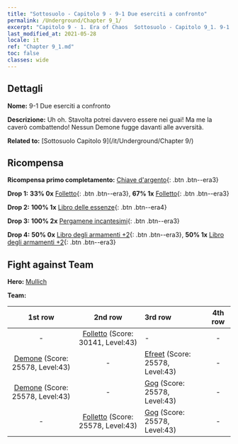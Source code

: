 ```yaml
---
title: "Sottosuolo - Capitolo 9 - 9-1 Due eserciti a confronto"
permalink: /Underground/Chapter 9_1/
excerpt: "Capitolo 9 - 1. Era of Chaos  Sottosuolo - Capitolo 9_1. 9-1 Due eserciti a confronto"
last_modified_at: 2021-05-28
locale: it
ref: "Chapter 9_1.md"
toc: false
classes: wide
---
```


## Dettagli

 **Nome:** 9-1 Due eserciti a confronto

 **Descrizione:** Uh oh. Stavolta potrei davvero essere nei guai! Ma me la caverò combattendo! Nessun Demone fugge davanti alle avversità.

 **Related to:** [Sottosuolo Capitolo 9](/it/Underground/Chapter 9/)

## Ricompensa

 **Ricompensa primo completamento:** [Chiave d'argento](/ItemsIT/con_693/){: .btn .btn--era3}

 **Drop 1:** **33% 0x** [Folletto](/ItemsIT/unt_226/){: .btn .btn--era3}, **67% 1x** [Folletto](/ItemsIT/unt_226/){: .btn .btn--era3}

 **Drop 2:** **100% 1x** [Libro delle essenze](/ItemsIT/mat_39/){: .btn .btn--era4}

 **Drop 3:** **100% 2x** [Pergamene incantesimi](/ItemsIT/con_694/){: .btn .btn--era3}

 **Drop 4:** **50% 0x** [Libro degli armamenti +2](/ItemsIT/mat_32/){: .btn .btn--era3}, **50% 1x** [Libro degli armamenti +2](/ItemsIT/mat_32/){: .btn .btn--era3}


## Fight against Team
 **Hero:** [Mullich](/it/heroes/Mullich/)

 **Team:**


  | 1st row | 2nd row | 3rd row | 4th row |
  |:----:|:----:|:----|:----:|
  | - | [Folletto](/it/units/Imp/) (Score: 30141, Level:43)  | - | - |
  | [Demone](/it/units/Demon/) (Score: 25578, Level:43)  | - | [Efreet](/it/units/Efreeti/) (Score: 25578, Level:43)  | - |
  | [Demone](/it/units/Demon/) (Score: 25578, Level:43)  | - | [Gog](/it/units/Gog/) (Score: 25578, Level:43)  | - |
  | - | [Folletto](/it/units/Imp/) (Score: 25578, Level:43)  | [Gog](/it/units/Gog/) (Score: 25578, Level:43)  | - |


